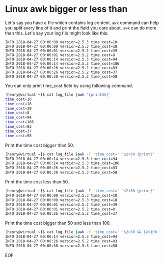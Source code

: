 # Linux awk bigger or less than
Let's say you have a file which contains log content. `awk` command can help you split every line of it and print the field 
you care about. `awk` can do more than this. Let's say your log file might look like this.
```
INFO 2018-04-27 00:00:00 version=2.5.3 time_cost=10
INFO 2018-04-27 00:00:00 version=2.5.3 time_cost=18
INFO 2018-04-27 00:00:01 version=2.5.2 time_cost=39
INFO 2018-04-27 00:00:01 version=2.5.2 time_cost=8
INFO 2018-04-27 00:00:14 version=2.5.3 time_cost=94
INFO 2018-04-27 00:00:14 version=2.5.3 time_cost=106
INFO 2018-04-27 00:00:26 version=2.5.2 time_cost=83
INFO 2018-04-27 00:00:26 version=2.5.2 time_cost=37
INFO 2018-04-27 00:00:30 version=2.5.3 time_cost=58
```
You can only print time_cost field by using following command.
```bash
[henry@virtual ~]$ cat log_file |awk '{print$5}'
time_cost=10
time_cost=18
time_cost=39
time_cost=8
time_cost=94
time_cost=106
time_cost=83
time_cost=37
time_cost=58
```
Print the time cost bigger than 50.
```bash
[henry@virtual ~]$ cat log_file |awk -F 'time_cost=' '$2>50 {print}'
INFO 2018-04-27 00:00:14 version=2.5.3 time_cost=94
INFO 2018-04-27 00:00:14 version=2.5.3 time_cost=106
INFO 2018-04-27 00:00:26 version=2.5.2 time_cost=83
INFO 2018-04-27 00:00:30 version=2.5.3 time_cost=58
```
Print the time cost less than 50.
```bash
[henry@virtual ~]$ cat log_file |awk -F 'time_cost=' '$2<50 {print}'
INFO 2018-04-27 00:00:00 version=2.5.3 time_cost=10
INFO 2018-04-27 00:00:00 version=2.5.3 time_cost=18
INFO 2018-04-27 00:00:01 version=2.5.2 time_cost=39
INFO 2018-04-27 00:00:01 version=2.5.2 time_cost=8
INFO 2018-04-27 00:00:26 version=2.5.2 time_cost=37
```
Print the time cost bigger than 50 and less than 100.
```bash
[henry@virtual ~]$ cat log_file |awk -F 'time_cost=' '$2>50 && $2<100 {print}'
INFO 2018-04-27 00:00:14 version=2.5.3 time_cost=94
INFO 2018-04-27 00:00:26 version=2.5.2 time_cost=83
INFO 2018-04-27 00:00:30 version=2.5.3 time_cost=58
```

EOF